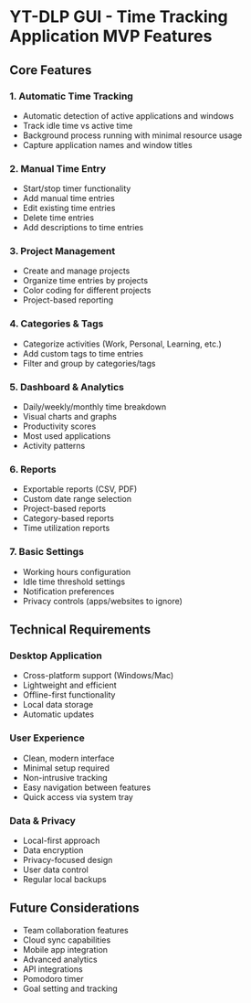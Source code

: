 # YT-DLP GUI - Time Tracking Application MVP Features

## Core Features

### 1. Automatic Time Tracking

- Automatic detection of active applications and windows
- Track idle time vs active time
- Background process running with minimal resource usage
- Capture application names and window titles

### 2. Manual Time Entry

- Start/stop timer functionality
- Add manual time entries
- Edit existing time entries
- Delete time entries
- Add descriptions to time entries

### 3. Project Management

- Create and manage projects
- Organize time entries by projects
- Color coding for different projects
- Project-based reporting

### 4. Categories & Tags

- Categorize activities (Work, Personal, Learning, etc.)
- Add custom tags to time entries
- Filter and group by categories/tags

### 5. Dashboard & Analytics

- Daily/weekly/monthly time breakdown
- Visual charts and graphs
- Productivity scores
- Most used applications
- Activity patterns

### 6. Reports

- Exportable reports (CSV, PDF)
- Custom date range selection
- Project-based reports
- Category-based reports
- Time utilization reports

### 7. Basic Settings

- Working hours configuration
- Idle time threshold settings
- Notification preferences
- Privacy controls (apps/websites to ignore)

## Technical Requirements

### Desktop Application

- Cross-platform support (Windows/Mac)
- Lightweight and efficient
- Offline-first functionality
- Local data storage
- Automatic updates

### User Experience

- Clean, modern interface
- Minimal setup required
- Non-intrusive tracking
- Easy navigation between features
- Quick access via system tray

### Data & Privacy

- Local-first approach
- Data encryption
- Privacy-focused design
- User data control
- Regular local backups

## Future Considerations

- Team collaboration features
- Cloud sync capabilities
- Mobile app integration
- Advanced analytics
- API integrations
- Pomodoro timer
- Goal setting and tracking
